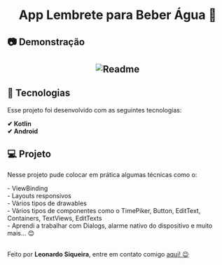 <h1 align="center">App Lembrete para Beber Água 🥛</h1>

<h2>📷 Demonstração</h2>
<h2 align="center">
  <img alt="Readme" title="Readme" src=""/>
  <br>

<h2>🚀 Tecnologias</h2>

<p>Esse projeto foi desenvolvido com as seguintes tecnologias:</p>

<b>✔ Kotlin</b>
<br>
<b>✔ Android</b>
<br>

<h2>💻 Projeto</h2>
<p>Nesse projeto pude colocar em prática algumas técnicas como o:</p>
- ViewBinding <br>
- Layouts responsivos <br>
- Vários tipos de drawables <br>
- Vários tipos de componentes como o TimePiker, Button, EditText, Containers, TextViews, EditTexts <br>
- Aprendi a trabalhar com Dialogs, alarme nativo do dispositivo e muito mais... 😊 <br><br>

<p>Feito por <b>Leonardo Siqueira</b>, entre em contato comigo <a href="https://www.linkedin.com/in/leonardo-siqueira-b63485228/">aqui! 😉</a>
